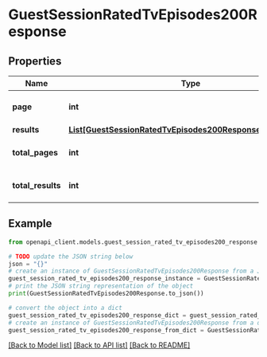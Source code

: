 # GuestSessionRatedTvEpisodes200Response


## Properties

Name | Type | Description | Notes
------------ | ------------- | ------------- | -------------
**page** | **int** |  | [optional] [default to 0]
**results** | [**List[GuestSessionRatedTvEpisodes200ResponseResultsInner]**](GuestSessionRatedTvEpisodes200ResponseResultsInner.md) |  | [optional] 
**total_pages** | **int** |  | [optional] [default to 0]
**total_results** | **int** |  | [optional] [default to 0]

## Example

```python
from openapi_client.models.guest_session_rated_tv_episodes200_response import GuestSessionRatedTvEpisodes200Response

# TODO update the JSON string below
json = "{}"
# create an instance of GuestSessionRatedTvEpisodes200Response from a JSON string
guest_session_rated_tv_episodes200_response_instance = GuestSessionRatedTvEpisodes200Response.from_json(json)
# print the JSON string representation of the object
print(GuestSessionRatedTvEpisodes200Response.to_json())

# convert the object into a dict
guest_session_rated_tv_episodes200_response_dict = guest_session_rated_tv_episodes200_response_instance.to_dict()
# create an instance of GuestSessionRatedTvEpisodes200Response from a dict
guest_session_rated_tv_episodes200_response_from_dict = GuestSessionRatedTvEpisodes200Response.from_dict(guest_session_rated_tv_episodes200_response_dict)
```
[[Back to Model list]](../README.md#documentation-for-models) [[Back to API list]](../README.md#documentation-for-api-endpoints) [[Back to README]](../README.md)


